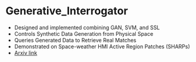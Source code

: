 # Generative_Interrogator
* Designed and implemented combining GAN, SVM, and SSL
* Controls Synthetic Data Generation from Physical Space
* Queries Generated Data to Retrieve Real Matches
* Demonstrated on Space-weather HMI Active Region Patches (SHARPs)
* [Arxiv link](https://arxiv.org/abs/2502.05351)
